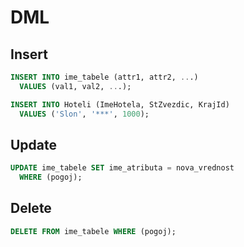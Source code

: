 # DML

## Insert

```sql
INSERT INTO ime_tabele (attr1, attr2, ...)
  VALUES (val1, val2, ...);
```

```sql
INSERT INTO Hoteli (ImeHotela, StZvezdic, KrajId)
  VALUES ('Slon', '***', 1000);
```

## Update

```sql
UPDATE ime_tabele SET ime_atributa = nova_vrednost
  WHERE (pogoj);
```

## Delete

```sql
DELETE FROM ime_tabele WHERE (pogoj);
```
